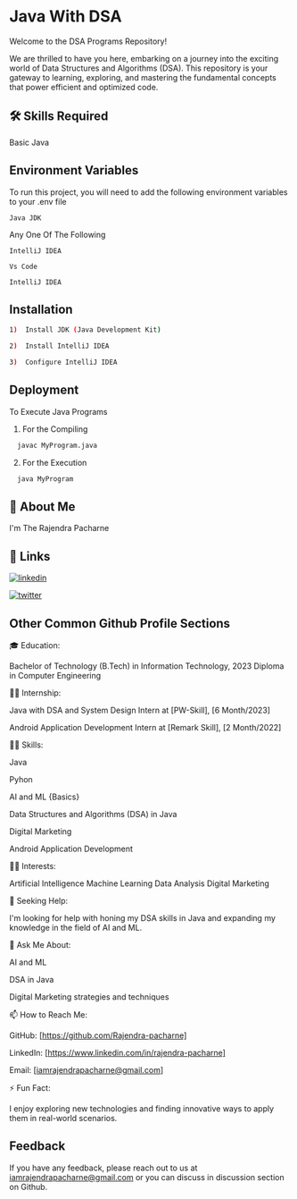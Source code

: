 
# Java With DSA

Welcome to the DSA Programs Repository!

We are thrilled to have you here, embarking on a journey into the exciting world of Data Structures and Algorithms (DSA). This repository is your gateway to learning, exploring, and mastering the fundamental concepts that power efficient and optimized code.


## 🛠 Skills Required
Basic Java


## Environment Variables

To run this project, you will need to add the following environment variables to your .env file

`Java JDK `

Any One Of The Following

`IntelliJ IDEA`

`Vs Code`

``IntelliJ IDEA``


## Installation



```bash
1)  Install JDK (Java Development Kit)
```
```bash
2)  Install IntelliJ IDEA
```
```bash
3)  Configure IntelliJ IDEA
```
## Deployment

To Execute Java Programs

1. For the Compiling

```bash
  javac MyProgram.java
```
2. For the Execution

```bash
  java MyProgram
```


## 🚀 About Me
I'm The Rajendra Pacharne 


## 🔗 Links
[![linkedin](https://img.shields.io/badge/linkedin-0A66C2?style=for-the-badge&logo=linkedin&logoColor=white)](https://www.linkedin.com/in/rajendra-pacharne/)

[![twitter](https://img.shields.io/badge/twitter-1DA1F2?style=for-the-badge&logo=twitter&logoColor=white)](https://twitter.com/RajendraPacharn/)


## Other Common Github Profile Sections
🎓 Education:

Bachelor of Technology (B.Tech) in Information Technology, 2023
Diploma in Computer Engineering

👩‍💼 Internship:

Java with DSA and System Design  Intern at [PW-Skill], [6 Month/2023]

Android Application Development Intern at [Remark Skill], [2 Month/2022]

👩‍💻 Skills:

Java

Pyhon 

AI and ML {Basics}

Data Structures and Algorithms (DSA) in Java

Digital Marketing

Android Application Development

🧑‍🔬 Interests:

Artificial Intelligence
Machine Learning
Data Analysis
Digital Marketing

🔎 Seeking Help:

I'm looking for help with honing my DSA skills in Java and expanding my knowledge in the field of AI and ML.

💬 Ask Me About:

AI and ML

DSA in Java

Digital Marketing strategies and techniques

📫 How to Reach Me:

GitHub: [https://github.com/Rajendra-pacharne]

LinkedIn: [https://www.linkedin.com/in/rajendra-pacharne]

Email: [iamrajendrapacharne@gmail.com]


⚡ Fun Fact:

I enjoy exploring new technologies and finding innovative ways to apply them in real-world scenarios.

## Feedback

If you have any feedback, please reach out to us at iamrajendrapacharne@gmail.com or you can discuss in 
discussion section on Github.

